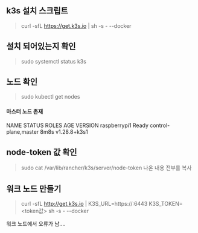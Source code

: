## k3s 설치 스크립트
> curl -sfL https://get.k3s.io | sh -s - --docker

## 설치 되어있는지 확인
> sudo systemctl status k3s

## 노드 확인
> sudo kubectl get nodes

#### 마스터 노드 존재
NAME           STATUS   ROLES                  AGE    VERSION
raspberrypi1   Ready    control-plane,master   8m8s   v1.28.8+k3s1

## node-token 값 확인
> sudo cat /var/lib/rancher/k3s/server/node-token
나온 내용 전부를 복사 

## 워크 노드 만들기
> curl -sfL http://get.k3s.io | K3S_URL=https://<service-ip>:6443 K3S_TOKEN=<token값> sh -s - --docker

워크 노드에서 오류가 남....
